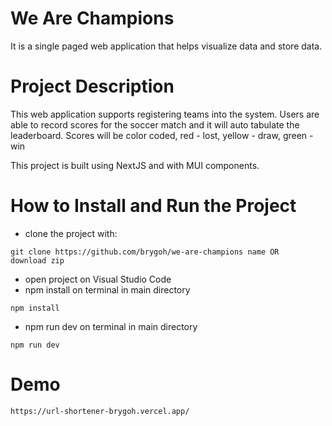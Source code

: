 # We Are Champions
It is a single paged web application that helps visualize data and store data.

# Project Description
This web application supports registering teams into the system. Users are able to record scores for the soccer match and it will auto tabulate the leaderboard. Scores will be color coded, red - lost, yellow - draw, green - win

This project is built using NextJS and with MUI components.

# How to Install and Run the Project
- clone the project with:
```
git clone https://github.com/brygoh/we-are-champions name OR
download zip
```
- open project on Visual Studio Code
- npm install on terminal in main directory
```
npm install
```
- npm run dev on terminal in main directory
```
npm run dev
```

# Demo
```
https://url-shortener-brygoh.vercel.app/
```
